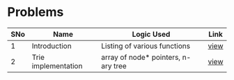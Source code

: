 # Problems

SNo | Name | Logic Used | Link |
----|------|------------|------|
1 | Introduction | Listing of various functions | [view](introduction.txt)
2 | Trie implementation | array of node* pointers, n-ary tree | [view](trie_naive_implementation.cpp)